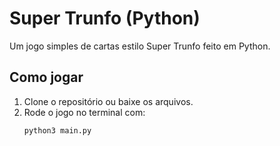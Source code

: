 # Super Trunfo (Python)

Um jogo simples de cartas estilo Super Trunfo feito em Python.

##  Como jogar
1. Clone o repositório ou baixe os arquivos.
2. Rode o jogo no terminal com:
   ```bash
   python3 main.py
